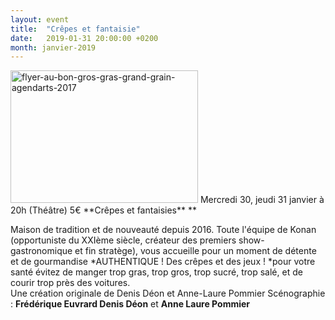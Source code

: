```yaml
---
layout: event
title:  "Crêpes et fantaisie"
date:   2019-01-31 20:00:00 +0200
month: janvier-2019
---
```

<img class=" size-medium wp-image-5615 alignleft" src="http://localhost/wpagendarts/wp-content/uploads/2018/10/flyer-au-bon-gros-gras-grand-grain-agendarts-20171.jpg?w=300" alt="flyer-au-bon-gros-gras-grand-grain-agendarts-2017" width="300" height="212" srcset="http://localhost/wpagendarts/wp-content/uploads/2018/10/flyer-au-bon-gros-gras-grand-grain-agendarts-20171.jpg 640w, http://localhost/wpagendarts/wp-content/uploads/2018/10/flyer-au-bon-gros-gras-grand-grain-agendarts-20171-300x212.jpg 300w" sizes="(max-width: 300px) 100vw, 300px" />  
Mercredi 30, jeudi 31 janvier à 20h  
(Théâtre)  
5€  
**Crêpes et fantaisies** **</p> 

</b>Maison de tradition et de nouveauté depuis 2016. Toute l'équipe de Konan (opportuniste du XXIème siècle, créateur des premiers show-gastronomique et fin stratège), vous accueille pour un moment de détente et de gourmandise \*AUTHENTIQUE ! Des crêpes et des jeux ! \*pour votre santé évitez de manger trop gras, trop gros, trop sucré, trop salé, et de courir trop près des voitures.  
Une création originale de Denis Déon et Anne-Laure Pommier Scénographie : **Frédérique Euvrard Denis Déon** et **Anne Laure Pommier**